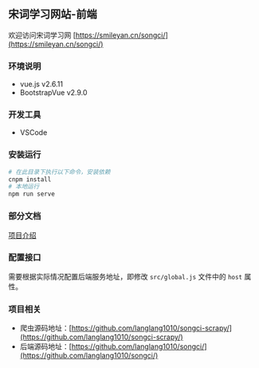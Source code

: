 ## 宋词学习网站-前端
欢迎访问宋词学习网 [https://smileyan.cn/songci/](https://smileyan.cn/songci/)

### 环境说明

* vue.js v2.6.11
* BootstrapVue  v2.9.0

### 开发工具

* VSCode

### 安装运行

```bash
# 在此目录下执行以下命令，安装依赖
cnpm install
# 本地运行
npm run serve
```

### 部分文档
[项目介绍](https://github.com/langlang1010/songci-client/blob/master/base-doc.md)

### 配置接口

需要根据实际情况配置后端服务地址，即修改 `src/global.js` 文件中的 `host` 属性。

### 项目相关
* 爬虫源码地址：[https://github.com/langlang1010/songci-scrapy/](https://github.com/langlang1010/songci-scrapy/)
* 后端源码地址：[https://github.com/langlang1010/songci/](https://github.com/langlang1010/songci/)


